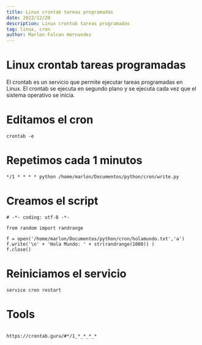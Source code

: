 ```yaml
---
title: Linux crontab tareas programadas
date: 2022/12/20
description: Linux crontab tareas programadas
tag: linux, cron
author: Marlon Falcon Hernandez
---
```


# Linux crontab tareas programadas
El crontab es un servicio que permite ejecutar tareas programadas en Linux. El crontab se ejecuta en segundo plano y se ejecuta cada vez que el sistema operativo se inicia. 

# Editamos el cron
```  
crontab -e
```  

# Repetimos cada 1 minutos
```  
*/1 * * * * python /home/marlon/Documentos/python/cron/write.py
```  


# Creamos el script
```  
# -*- coding: utf-8 -*-

from random import randrange

f = open('/home/marlon/Documentos/python/cron/holamundo.txt','a')
f.write('\n' + 'Hola Mundo: ' + str(randrange(1000)) )
f.close()
```  

# Reiniciamos el servicio
```  
service cron restart

```  
# Tools
```  

https://crontab.guru/#*/1_*_*_*_*
```  